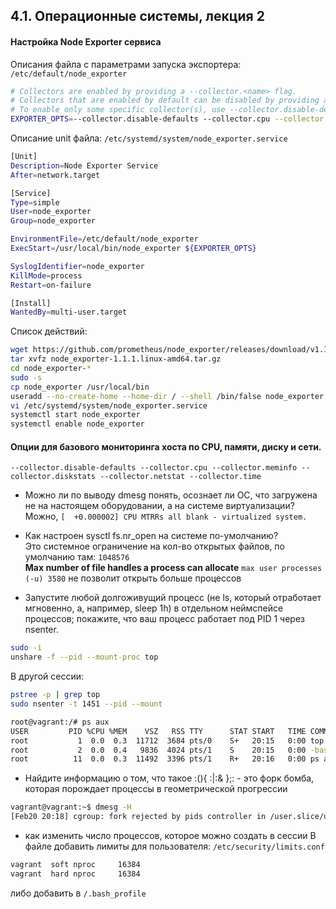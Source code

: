 ## 4.1. Операционные системы, лекция 2
 
#### Настройка Node Exporter сервиса

Описания файла с параметрами запуска экспортера: `/etc/default/node_exporter`
```bash
# Collectors are enabled by providing a --collector.<name> flag.
# Collectors that are enabled by default can be disabled by providing a --no-collector.<name> flag.
# To enable only some specific collector(s), use --collector.disable-defaults --collector.<name> ....
EXPORTER_OPTS=--collector.disable-defaults --collector.cpu --collector.meminfo --collector.time
```

Описание unit файла: `/etc/systemd/system/node_exporter.service`
```bash
[Unit]
Description=Node Exporter Service
After=network.target

[Service]
Type=simple
User=node_exporter
Group=node_exporter

EnvironmentFile=/etc/default/node_exporter
ExecStart=/usr/local/bin/node_exporter ${EXPORTER_OPTS}

SyslogIdentifier=node_exporter
KillMode=process
Restart=on-failure

[Install]
WantedBy=multi-user.target
```

Список действий:
```bash
wget https://github.com/prometheus/node_exporter/releases/download/v1.1.1/node_exporter-1.1.1.linux-amd64.tar.gz
tar xvfz node_exporter-1.1.1.linux-amd64.tar.gz
cd node_exporter-*
sudo -s
cp node_exporter /usr/local/bin
useradd --no-create-home --home-dir / --shell /bin/false node_exporter
vi /etc/systemd/system/node_exporter.service
systemctl start node_exporter
systemctl enable node_exporter
```

#### Опции для базового мониторинга хоста по CPU, памяти, диску и сети.
`--collector.disable-defaults --collector.cpu --collector.meminfo --collector.diskstats --collector.netstat --collector.time`


- Можно ли по выводу dmesg понять, осознает ли ОС, что загружена не на настоящем оборудовании, а на системе виртуализации?  
Можно, `[  +0.000002] CPU MTRRs all blank - virtualized system.`

- Как настроен sysctl fs.nr_open на системе по-умолчанию?  
Это системное ограничение на кол-во открытых файлов, по умолчанию там: `1048576`  
__Max number of file handles a process can allocate__
`max user processes              (-u) 3580` не позволит открыть больше процессов

- Запустите любой долгоживущий процесс (не ls, который отработает мгновенно, а, например, sleep 1h) 
в отдельном неймспейсе процессов; покажите, что ваш процесс работает под PID 1 через nsenter.
```bash
sudo -i
unshare -f --pid --mount-proc top
```

В другой сессии:
```bash
pstree -p | grep top
sudo nsenter -t 1451 --pid --mount

root@vagrant:/# ps aux
USER         PID %CPU %MEM    VSZ   RSS TTY      STAT START   TIME COMMAND
root           1  0.0  0.3  11712  3684 pts/0    S+   20:15   0:00 top
root           2  0.0  0.4   9836  4024 pts/1    S    20:15   0:00 -bash
root          11  0.0  0.3  11492  3396 pts/1    R+   20:16   0:00 ps aux
```

- Найдите информацию о том, что такое :(){ :|:& };: - это форк бомба, которая порождает процессы в геометрической прогрессии


```bash
vagrant@vagrant:~$ dmesg -H
[Feb20 20:18] cgroup: fork rejected by pids controller in /user.slice/user-1000.slice/session-7.scope
```


- как изменить число процессов, которое можно создать в сессии
В файле добавить лимиты для пользователя: `/etc/security/limits.conf`
```bash
vagrant  soft nproc     16384
vagrant  hard nproc     16384
```
либо добавить в `/.bash_profile`